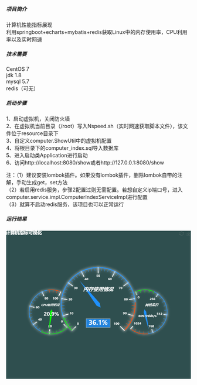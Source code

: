 ##### 项目简介

计算机性能指标展现  
利用springboot+echarts+mybatis+redis获取Linux中的内存使用率，CPU利用率以及实时网速

##### 技术需要

CentOS 7  
jdk 1.8  
mysql 5.7  
redis（可无）

##### 启动步骤

1、启动虚拟机，关闭防火墙  
2、在虚拟机当前目录（/root）写入Nspeed.sh（实时网速获取脚本文件），该文件位于resource目录下  
3、自定义computer.ShowUtil中的虚拟机配置  
4、将根目录下的computer_index.sql导入数据库   
5、进入启动类Application进行启动  
6、访问http://localhost:8080/show或者http://127.0.0.1:8080/show  
 

注：（1）建议安装lombok插件。如果没有lombok插件，删除lombok自带的注解，手动生成get，set方法  
	（2）若启用redis服务，步骤2配置过则无需配置。若想自定义ip端口号，进入
computer.service.impl.ComputerIndexServiceImpl进行配置  
	（3）就算不启动redis服务，该项目也可以正常运行  

##### 运行结果  
![计算机指标](https://raw.githubusercontent.com/bigli97/computer/master/src/main/resources/image/%E8%AE%A1%E7%AE%97%E6%9C%BA%E6%8C%87%E6%A0%87.gif)
